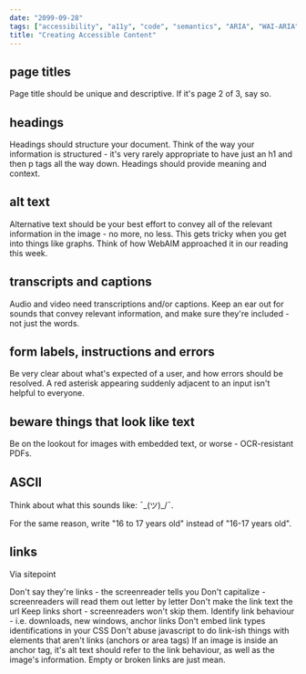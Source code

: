 ```yaml
---
date: "2099-09-28"
tags: ["accessibility", "a11y", "code", "semantics", "ARIA", "WAI-ARIA", "DOM", "DOM API"]
title: "Creating Accessible Content"
---
```


## page titles
Page title should be unique and descriptive. If it's page 2 of 3, say so.

## headings
Headings should structure your document. Think of the way your information is structured - it's very rarely appropriate to have just an h1 and then p tags all the way down. Headings should provide meaning and context.

## alt text
Alternative text should be your best effort to convey all of the relevant information in the image - no more, no less. This gets tricky when you get into things like graphs. Think of how WebAIM approached it in our reading this week.

## transcripts and captions
Audio and video need transcriptions and/or captions. Keep an ear out for sounds that convey relevant information, and make sure they're included - not just the words.

## form labels, instructions and errors
Be very clear about what's expected of a user, and how errors should be resolved. A red asterisk appearing suddenly adjacent to an input isn't helpful to everyone.

## beware things that look like text
Be on the lookout for images with embedded text, or worse - OCR-resistant PDFs.

## ASCII
Think about what this sounds like: ¯\_(ツ)_/¯.

For the same reason, write "16 to 17 years old" instead of "16-17 years old".

## links
Via sitepoint

Don't say they're links - the screenreader tells you
Don't capitalize - screenreaders will read them out letter by letter
Don't make the link text the url
Keep links short - screenreaders won't skip them.
Identify link behaviour - i.e. downloads, new windows, anchor links
Don't embed link types identifications in your CSS
Don't abuse javascript to do link-ish things with elements that aren't links (anchors or area tags)
If an image is inside an anchor tag, it's alt text should refer to the link behaviour, as well as the image's information.
Empty or broken links are just mean.